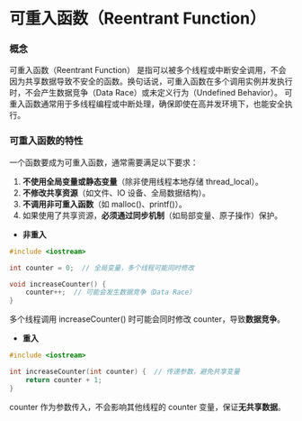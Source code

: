 # 可重入函数（Reentrant Function）
### 概念
可重入函数（Reentrant Function） 是指可以被多个线程或中断安全调用，不会因为共享数据导致不安全的函数。换句话说，可重入函数在多个调用实例并发执行时，不会产生数据竞争（Data Race）或未定义行为（Undefined Behavior）。
可重入函数通常用于多线程编程或中断处理，确保即使在高并发环境下，也能安全执行。
### 可重入函数的特性

一个函数要成为可重入函数，通常需要满足以下要求：

1. **不使用全局变量或静态变量**（除非使用线程本地存储 thread_local）。
2. **不修改共享资源**（如文件、IO 设备、全局数据结构）。
3. **不调用非可重入函数**（如 malloc()、printf()）。
4. 如果使用了共享资源，**必须通过同步机制**（如局部变量、原子操作）保护。
- **非重入**
```c++
#include <iostream>

int counter = 0;  // 全局变量，多个线程可能同时修改

void increaseCounter() {
    counter++;  // 可能会发生数据竞争（Data Race）
}
```
多个线程调用 increaseCounter() 时可能会同时修改 counter，导致**数据竞争**。
- **重入**
```c++
#include <iostream>

int increaseCounter(int counter) {  // 传递参数，避免共享变量
    return counter + 1;
}
```
counter 作为参数传入，不会影响其他线程的 counter 变量，保证**无共享数据**。